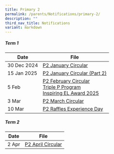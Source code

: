 ```yaml
---
title: Primary 2
permalink: /parents/Notifications/primary-2/
description: ""
third_nav_title: Notifications
variant: markdown
---
```

##### Term 1

| Date| File | 
| -------- | -------- |
|30 Dec 2024|[P2 January Circular](/files/Notification%202025/Pri%202/RGPS_N25_P2_001.pdf)|
|15 Jan 2025|[P2 January Circular (Part 2)](/files/Notification%202025/Pri%202/RGPS_N25_P2_003.pdf)|
|5 Feb|[P2 February Circular](/files/Notification%202025/Pri%202/P2.pdf)<br>[Triple P Program](/files/Notification%202025/Pri%201/Triple_P_PG_Notification_Indicate_Interest_2025_Flyer.pdf)<br>[Inspiring EL Award 2025](/files/Notification%202025/Pri%201/Inspiring_EL_Award_2025.pdf)|
|3 Mar|[P2 March Circular](/files/Notification%202025/Pri%202/RGPS_N25_P2_005.pdf)|
|10 Mar|[P2 Raffles Experience Day](/files/Notification%202025/Pri%202/P2_Raffles_Experience_Day_PG_2025_final__Consent_required_.pdf)|

##### Term 2

| Date| File | 
| -------- | -------- |
|2 Apr|[P2 April Circular](/files/Notification%202025/Pri%202/RGPS_N25_P2_009.pdf)|